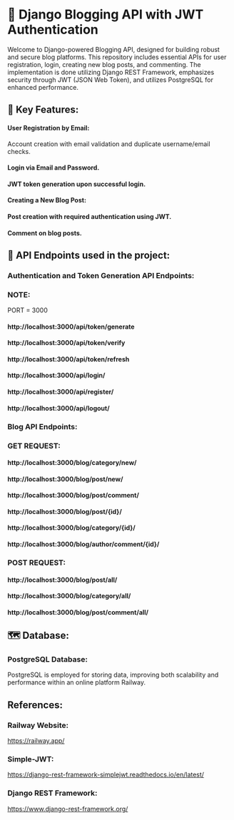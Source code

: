 
# 📝 Django Blogging API with JWT Authentication

Welcome to Django-powered Blogging API, designed for building robust and secure blog platforms. This repository includes essential APIs for user registration, login, creating new blog posts, and commenting. The implementation is done utilizing Django REST Framework, emphasizes security through JWT (JSON Web Token), and utilizes PostgreSQL for enhanced performance.

## 🚀 Key Features:

#### User Registration by Email: 
Account creation with email validation and duplicate username/email checks.

#### Login via Email and Password.

#### JWT token generation upon successful login.

#### Creating a New Blog Post:

#### Post creation with required authentication using JWT.

#### Comment on blog posts.

## 🔐 API Endpoints used in the project:

### Authentication and Token Generation API Endpoints:

### NOTE:

PORT = 3000

#### http://localhost:3000/api/token/generate
#### http://localhost:3000/api/token/verify
#### http://localhost:3000/api/token/refresh

#### http://localhost:3000/api/login/
#### http://localhost:3000/api/register/
#### http://localhost:3000/api/logout/

### Blog API Endpoints:

### GET REQUEST:

#### http://localhost:3000/blog/category/new/
#### http://localhost:3000/blog/post/new/
#### http://localhost:3000/blog/post/comment/

#### http://localhost:3000/blog/post/{id}/
#### http://localhost:3000/blog/category/{id}/
#### http://localhost:3000/blog/author/comment/{id}/

### POST REQUEST:

#### http://localhost:3000/blog/post/all/
#### http://localhost:3000/blog/category/all/
#### http://localhost:3000/blog/post/comment/all/


## 🗺️ Database:

### PostgreSQL Database:

PostgreSQL is employed for storing data, improving both scalability and performance within an online platform Railway.


## References:

### Railway Website:

https://railway.app/

### Simple-JWT:

https://django-rest-framework-simplejwt.readthedocs.io/en/latest/

### Django REST Framework:

https://www.django-rest-framework.org/
